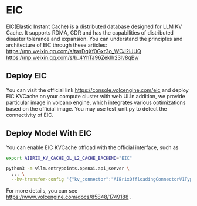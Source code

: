# EIC
EIC(Elastic Instant Cache) is a distributed database designed for LLM KV Cache. It supports RDMA, GDR and has the capabilities of distributed disaster tolerance and expansion.
You can understand the principles and architecture of EIC through these articles: https://mp.weixin.qq.com/s/tasDqXf0Gxr3o_WCJ2IJUQ https://mp.weixin.qq.com/s/b_4YhTa96Zeklh23lv8qBw


## Deploy EIC
You can visit the official link https://console.volcengine.com/eic and deploy EIC KVCache on your compute cluster with web UI.In addition, we provide particular image in volcano engine, which integrates various optimizations based on the official image.
You may use test_unit.py to detect the connectivity of EIC.



## Deploy Model With EIC
You can enable EIC KVCache offload with the official interface, such as

```bash
export AIBRIX_KV_CACHE_OL_L2_CACHE_BACKEND="EIC"

python3 -m vllm.entrypoints.openai.api_server \
  ... \
  --kv-transfer-config '{"kv_connector":"AIBrixOffloadingConnectorV1Type3", "kv_role":"kv_both"}'
```
For more details, you can see https://www.volcengine.com/docs/85848/1749188 .